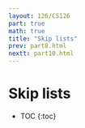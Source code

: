 ```yaml
---
layout: 126/CS126
part: true
math: true
title: "Skip lists"
prev: part8.html
nextt: part10.html
---
```


# Skip lists

* TOC
{:toc}
